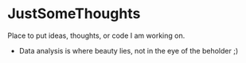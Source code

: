 # JustSomeThoughts
Place to put ideas, thoughts, or code I am working on.
- Data analysis is where beauty lies, not in the eye of the beholder ;)
